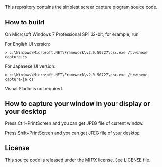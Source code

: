 This repository contains the simplest screen capture program source code.

## How to build
On Microsoft Windows 7 Professional SP1 32-bit, for example, run

For English UI version:
```
> c:\Windows\Microsoft.NET\Framework\v2.0.50727\csc.exe /t:winexe capture.cs
```

For Japanese UI version:
```
> c:\Windows\Microsoft.NET\Framework\v2.0.50727\csc.exe /t:winexe capture-ja.cs
```

Visual Studio is not required.


## How to capture your window in your display or your desktop
Press Ctrl+PrintScreen and you can get JPEG file of current window.

Press Shift+PrintScreen and you can get JPEG file of your desktop.


## License
This source code is released under the MIT/X license.
See LICENSE file.
